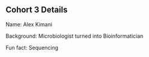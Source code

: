 ## Cohort 3 Details


Name: Alex Kimani

Background: Microbiologist turned into Bioinformatician

Fun fact: Sequencing
